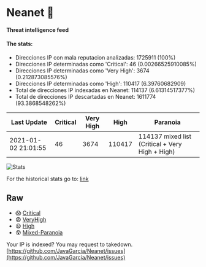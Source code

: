 # Neanet :hocho:
#### Threat intelligence feed
#### The stats:

- Direcciones IP con mala reputacion analizadas: 1725911 (100%)
- Direcciones IP determinadas como 'Critical':  46 (0.00266525910085%)
- Direcciones IP determinadas como 'Very High':  3674 (0.212873085576%)
- Direcciones IP determinadas como 'High':  110417 (6.39760682909)
- Total de direcciones IP indexadas en Neanet:  114137 (6.61314517377%)
- Total de direcciones IP descartadas en Neanet:  1611774 (93.3868548262%)

| Last Update | Critical | Very High | High | Paranoia |
| --- | --- | --- | --- | --- |
| 2021-01-02 21:01:55 | 46 | 3674 | 110417 | 114137 mixed list (Critical + Very High + High)|

![Stats](https://docs.google.com/spreadsheets/d/e/2PACX-1vSnaNMIXVabIpDJjufMlzH7poXnshF3mgd8Is1g9ytUEzVsP5my4Trn8f-xkoLLQ38xpL3HtmUexLo6/pubchart?oid=501124687&format=image)

For the historical stats go to: [link](/stats.csv)
## Raw
- :scream: [Critical](https://raw.githubusercontent.com/JavaGarcia/Neanet/master/blacklists/neanet_critical.txt)
- :fearful: [VeryHigh](https://raw.githubusercontent.com/JavaGarcia/Neanet/master/blacklists/neanet_veryHigh.txtt)
- :frowning: [High](https://raw.githubusercontent.com/JavaGarcia/Neanet/master/blacklists/neanet_high.txt)
- :dizzy_face: [Mixed-Paranoia](https://raw.githubusercontent.com/JavaGarcia/Neanet/master/blacklists/neanet_all.txt)


Your IP is indexed? You may request to takedown. [https://github.com/JavaGarcia/Neanet/issues](https://github.com/JavaGarcia/Neanet/issues)



























































































































































































































































































































































































































































































































































































































































































































































































































































































































































































































































































































































































































































































































































































































































































































































































































































































































































































































































































































































































































































































































































































































































































































































































































































































































































































































































































































































































































































































































































































































































































































































































































































































































































